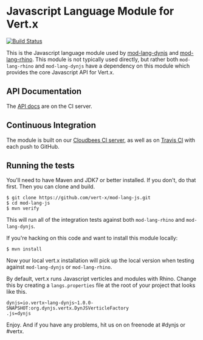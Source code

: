 # Javascript Language Module for Vert.x

[![Build Status](https://travis-ci.org/vert-x/mod-lang-js.png?branch=master)](https://travis-ci.org/vert-x/mod-lang-js)

This is the Javascript language module used by 
[mod-lang-dynjs](https://github.com/vert-x/mod-lang-dynjs) and
[mod-lang-rhino](https://github.com/vert-x/mod-lang-rhino). 
This module is not typically used directly, but rather both `mod-lang-rhino`
and `mod-lang-dynjs` have a dependency on this module which provides
the core Javascript API for Vert.x.

## API Documentation

The [API docs](https://projectodd.ci.cloudbees.com/view/DynJS/job/lang-js/lastSuccessfulBuild/artifact/target/docs/index.html)
are on the CI server.

## Continuous Integration

The module is built on our [Cloudbees CI server](https://projectodd.ci.cloudbees.com/view/DynJS/job/lang-js/),
as well as on [Travis CI](https://travis-ci.org/vert-x/mod-lang-js) with each push to GitHub.

## Running the tests

You'll need to have Maven and JDK7 or better installed. If you don't, do that
first. Then you can clone and build.

    $ git clone https://github.com/vert-x/mod-lang-js.git
    $ cd mod-lang-js
    $ mvn verify

This will run all of the integration tests against both `mod-lang-rhino` and `mod-lang-dynjs`.

If you're hacking on this code and want to install this module locally:

    $ mvn install

Now your local vert.x installation will pick up the local version when
testing against `mod-lang-dynjs` or `mod-lang-rhino`.

By default, vert.x runs Javascript verticles and modules with Rhino. Change
this by creating a `langs.properties` file at the root of your project that
looks like this.

    dynjs=io.vertx~lang-dynjs~1.0.0-SNAPSHOT:org.dynjs.vertx.DynJSVerticleFactory
    .js=dynjs

Enjoy. And if you have any problems, hit us on on freenode at #dynjs or #vertx.
